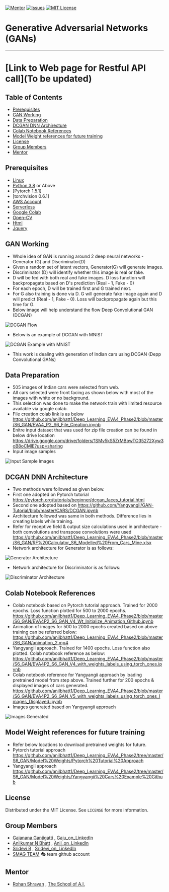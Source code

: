 <!-- PROJECT SHIELDS -->
<!--
*** I'm using markdown "reference style" links for readability.
*** Reference links are enclosed in brackets [ ] instead of parentheses ( ).
*** See the bottom of this document for the declaration of the reference variables
*** for contributors-url, forks-url, etc. This is an optional, concise syntax you may use.
*** https://www.markdownguide.org/basic-syntax/#reference-style-links
-->
[![Mentor][mentor-shield]][mentor-url]
[![Issues][issues-shield]][issues-url]
[![MIT License][license-shield]][license-url]

# Generative Adversarial Networks (GANs)
________

# [Link to Web page for Restful API call](To be updated)

<!-- TABLE OF CONTENTS -->
## Table of Contents

* [Prerequisites](#prerequisites)
* [GAN Working](#ganworking)
* [Data Preparation](#Data-Preparation)
* [DCGAN DNN Archirecture](#DNN-Architecture)
* [Colab Notebook References](#Colab-Notebook-References)
* [Model Weight references for future training](#model-weights)
* [License](#license)
* [Group Members](#group-members)
* [Mentor](#mentor)

## Prerequisites

* [Linux](https://www.tutorialspoint.com/ubuntu/index.htm)
* [Python 3.8](https://www.python.org/downloads/) or Above
* [Pytorch 1.5.1] 
* [torchvision 0.6.1]
* [AWS Account](https://aws.amazon.com/free/?all-free-tier.sort-by=item.additionalFields.SortRank&all-free-tier.sort-order=asc)
* [Serverless](https://www.serverless.com/) 
* [Google Colab](https://colab.research.google.com/)
* [Open-CV](https://pypi.org/project/opencv-python/)
* [Html](https://www.w3schools.com/html/)
* [Jquery](https://jquery.com/)

<!-- GAN Working -->
## GAN Working
- Whole idea of GAN is running around 2 deep neural networks - Generator (G) and Discriminator(D)
- Given a random set of latent vectors, Generator(G) will generate images.
- Discriminator (D) will identify whether this image is real or fake. 
- D will be fed with both real and fake images. D loss function will backpropagate based on D's prediction (Real - 1, Fake - 0)
- For each epoch, D will be trained first and G trained next.
- For G also training is done via D. G will generate fake image again and D will predict (Real - 1, Fake - 0). Loss will backpropagate again but this time for G. 
- Below image will help understand the flow Deep Convolutional GAN (DCGAN)

 ![DCGAN Flow](https://github.com/anilbhatt1/Deep_Learning_EVA4_Phase2/blob/master/S6_GAN/Readme_Contents/DCGAN%20Flow%20diagram.jpg)
- Below is an example of DCGAN with MNIST

 ![DCGAN Example with MNIST](https://github.com/anilbhatt1/Deep_Learning_EVA4_Phase2/blob/master/S6_GAN/Readme_Contents/DCGAN%20Flow%20with%20MNIST.jpg)
- This work is dealing with generation of Indian cars using DCGAN (Depp Convolutional GANs)

<!-- Data Preparation -->
## Data Preparation
- 505 images of Indian cars were selected from web.
- All cars selected were front facing as shown below with most of the images with white or no background.
- This selection was done to make the network train with limited resource available via google colab.
- File creation colab link is as below
 https://github.com/anilbhatt1/Deep_Learning_EVA4_Phase2/blob/master/S6_GAN/EVA4_P2_S6_File_Creation.ipynb
- Enitre input dataset that was used for zip file creation can be found in below drive location
 https://drive.google.com/drive/folders/1SMv5kS5ZrMBbwTO35272Xyw3oB8oCMlE?usp=sharing
- Input image samples

 ![Input Sample Images](https://github.com/anilbhatt1/Deep_Learning_EVA4_Phase2/blob/master/S6_GAN/Readme_Contents/Input%20Sample%20images.png)

<!-- DNN Architecture -->
## DCGAN DNN Architecture
- Two methods were followed as given below.
- First one adopted on Pytorch tutorial https://pytorch.org/tutorials/beginner/dcgan_faces_tutorial.html
- Second one adopted based on https://github.com/Yangyangii/GAN-Tutorial/blob/master/CARS/DCGAN.ipynb
- Architecture followed was same in both methods. Difference lies in creating labels while training.
- Refer for receptive field & output size calculations used in architecture - both convolutions and transpose convolutions were used https://github.com/anilbhatt1/Deep_Learning_EVA4_Phase2/blob/master/S6_GAN/RF%20Calculator_S6_Modelled%20From_Cars_Mine.xlsx
- Network architecture for Generator is as follows:

![Generator Architecture](https://github.com/anilbhatt1/Deep_Learning_EVA4_Phase2/blob/master/S6_GAN/Readme_Contents/Generator%20Network.jpg)

- Network architecture for Discriminator is as follows:

![Discriminator Architecture](https://github.com/anilbhatt1/Deep_Learning_EVA4_Phase2/blob/master/S6_GAN/Readme_Contents/Discriminator%20Network.jpg)

<!-- Colab Notebook References -->
## Colab Notebook References
-	Colab notebook based on Pytorch tutorial approach. Trained for 2000 epochs. Loss function plotted for 500 to 2000 epochs.
https://github.com/anilbhatt1/Deep_Learning_EVA4_Phase2/blob/master/S6_GAN/EVA4P2_S6_GAN_V4_Wt_Initialize_Animation_Github.ipynb 
-	Animation of images for 500 to 2000 epochs created based on above training can be referred below:
https://github.com/anilbhatt1/Deep_Learning_EVA4_Phase2/blob/master/S6_GAN/animation_2.mp4
-	Yangyangii approach. Trained for 1400 epochs. Loss function also plotted. Colab notebook reference as below:
https://github.com/anilbhatt1/Deep_Learning_EVA4_Phase2/blob/master/S6_GAN/EVA4P2_S6_GAN_V4_with_weights_labels_using_torch_ones.ipynb
-	Colab notebook reference for Yangyangii approach by loading pretrained model from step above. Trained further for 200 epochs & displayed images of cars generated.
https://github.com/anilbhatt1/Deep_Learning_EVA4_Phase2/blob/master/S6_GAN/EVA4P2_S6_GAN_V5_with_weights_labels_using_torch_ones_Images_Displayed.ipynb
- Images generated based on  Yangyangii approach

![Images Generated](https://github.com/anilbhatt1/Deep_Learning_EVA4_Phase2/blob/master/S6_GAN/Readme_Contents/Yangyangii%20Approach_Cars%20Generated.jpg)

## Model Weight references for future training
- Refer below locations to download pretrained weights for future.
- Pytorch tutorial approach
https://github.com/anilbhatt1/Deep_Learning_EVA4_Phase2/tree/master/S6_GAN/Model%20Weights/Pytorch%20Tutorial%20Approach
- Yangyangii approach
https://github.com/anilbhatt1/Deep_Learning_EVA4_Phase2/tree/master/S6_GAN/Model%20Weights/Yangyangii%20Cars%20Example%20Github

<!-- LICENSE -->
## License

Distributed under the MIT License. See `LICENSE` for more information.

<!-- GROUP MEMBERS -->
## Group Members
  - [Gajanana Ganjigatti](https://github.com/gaju27) , [Gaju_on_LinkedIn](https://www.linkedin.com/in/gajanana-ganjigatti/)
  - [Anilkumar N Bhatt](https://github.com/anilbhatt1) , [Anil_on_LinkedIn](https://www.linkedin.com/in/anilkumar-n-bhatt/)
  - [Sridevi B](https://github.com/sridevibonthu) , [Sridevi_on_LinkedIn](https://www.linkedin.com/in/sridevi-bonthu/)
  - [SMAG TEAM](https://github.com/SMAGEVA4/session1/tree/master/Session1) :performing_arts: team github account

<!-- MENTOR -->
## Mentor

* [Rohan Shravan](https://www.linkedin.com/in/rohanshravan/) , [The School of A.I.](https://theschoolof.ai/)

<!-- MARKDOWN LINKS & IMAGES -->
<!-- https://www.markdownguide.org/basic-syntax/#reference-style-links -->
[mentor-shield]: https://img.shields.io/badge/Mentor-mentor-yellowgreen
[mentor-url]: https://www.linkedin.com/in/rohanshravan/
[forks-shield]: https://img.shields.io/github/forks/othneildrew/Best-README-Template.svg?style=flat-square
[forks-url]: https://github.com/othneildrew/Best-README-Template/network/members
[stars-shield]: https://img.shields.io/github/stars/othneildrew/Best-README-Template.svg?style=flat-square
[stars-url]: https://github.com/othneildrew/Best-README-Template/stargazers
[issues-shield]: https://img.shields.io/github/issues/othneildrew/Best-README-Template.svg?style=flat-square
[issues-url]: https://github.com/othneildrew/Best-README-Template/issues
[license-shield]: https://img.shields.io/github/license/othneildrew/Best-README-Template.svg?style=flat-square
[license-url]: https://github.com/anilbhatt1/Deep_Learning_EVA4_Phase2/blob/master/LICENSE.txt
[linkedin-shield]: https://img.shields.io/badge/-LinkedIn-black.svg?style=flat-square&logo=linkedin&colorB=555

